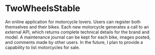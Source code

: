 # TwoWheelsStable
An online application for motorcycle lovers. Users can register both themselves and their bikes. Each new motorcycle generates a call to an external API, which returns complete technical details for the brand and model. A maintenance journal can be kept for each bike, images posted, and comments made by other users. In the future, I plan to provide a capability to list motorcycles for sale.

